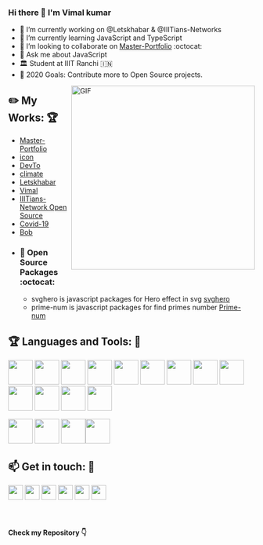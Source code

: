 ### Hi there 👋 I'm Vimal kumar
- 🔭 I’m currently working on @Letskhabar & @IIITians-Networks
- 🌱 I’m currently learning JavaScript and TypeScript
- 👯 I’m looking to collaborate on [Master-Portfolio](https://github.com/vimalverma558/master-portfolio) :octocat:
- 💬 Ask me about JavaScript
- 🏛️ Student at IIIT Ranchi :india:
- 🥅 2020 Goals: Contribute more to Open Source projects.


<img align="right" width="375" alt="GIF" src="https://miro.medium.com/max/1360/1*IRGHmiGsa16stedQvIaZfw.gif" />

## :pencil2: My Works: :trophy:  
- [Master-Portfolio](https://github.com/vimalverma558/master-portfolio)
- [icon](https://logo.letskhabar.com/)
- [DevTo](https://devto.letskhabar.com/)
- [climate](https://github.com/vimalverma558/climate)
- [Letskhabar](https://letskhabar.com)
- [Vimal](https://vimal.letskhabar.com)
- [IIITians-Network Open Source](https://github.com/IIITians-Network/Open-Source)
- [Covid-19](https://covid-19.letskhabar.com/)
- [Bob](https://github.com/vimalverma558/Bob)
- ### :robot: Open Source Packages :octocat:
  - svghero is javascript packages for Hero effect in svg [svghero](https://github.com/vimalverma558/svghero)
  - prime-num is javascript packages for find primes number [Prime-num](https://www.npmjs.com/package/prime-num)

 ## :trophy: Languages and Tools: :robot:

<img src="https://logo.letskhabar.com/img?tool=html&acol=gold" width="50px"> <img src="https://logo.letskhabar.com/img?tool=css&acol=gold" width="50px"> <img src="https://logo.letskhabar.com/img?tool=bootstrap&acol=gold" width="50px"> <img src="https://logo.letskhabar.com/img?tool=js&acol=gold" width="50px"> <img src="https://logo.letskhabar.com/img?tool=react&acol=gold" width="50px"> <img src="https://logo.letskhabar.com/img?tool=node&acol=gold" width="50px"> <img src="https://logo.letskhabar.com/img?tool=mongodb&acol=gold" width="50px"> <img src="https://logo.letskhabar.com/img?tool=firebase&acol=gold" width="50px"> <img src="https://logo.letskhabar.com/img?tool=flutter&acol=gold" width="50px"> <img src="https://logo.letskhabar.com/img?tool=git&acol=gold" width="50px"> <img src="https://logo.letskhabar.com/img?tool=github&acol=gold" width="50px"> <img src="https://logo.letskhabar.com/img?tool=php&acol=gold" width="50px"> <img src="https://logo.letskhabar.com/img?tool=ubuntu&acol=gold" width="50px">

<img src="https://logo.letskhabar.com/img?tool=figma&acol=gold" width="50px"> <img src="https://logo.letskhabar.com/img?tool=adobe-photoshop&acol=gold" width="50px"> <img src="https://logo.letskhabar.com/img?tool=adobe-premiere-pro&acol=gold" width="50px"><img src="https://logo.letskhabar.com/img?tool=adobe-xd&acol=gold" width="50px">

## :mailbox: Get in touch: 💬
[<img src="https://logo.letskhabar.com/img?tool=linkedin&acol=gold" width="30px">](https://www.linkedin.com/in/vimalverma558/)
[<img src="https://logo.letskhabar.com/img?tool=dev&acol=gold" width="30px">](https://dev.to/vimal)
[<img src="https://logo.letskhabar.com/img?tool=twitter&acol=gold" width="30px">](https://twitter.com/vimalverma558)
[<img src="https://logo.letskhabar.com/img?tool=mail&acol=gold" width="30px">](mailto:kumarvimal558@gmail.com)
[<img src="https://logo.letskhabar.com/img?tool=globe&acol=gold" width="30px">](https://vimal.letskhabar.com)
[<img src="https://logo.letskhabar.com/img?tool=play-button&acol=gold" width="30px">](https://www.youtube.com/websensevk)
<br>
<br>
<br>
#### Check my Repository 👇